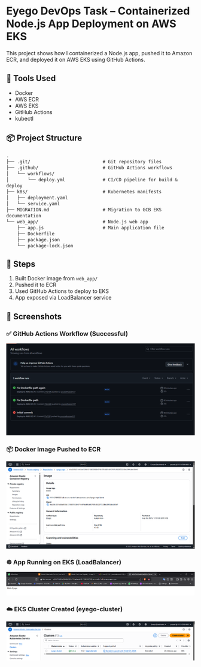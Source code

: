 # Eyego DevOps Task – Containerized Node.js App Deployment on AWS EKS

This project shows how I containerized a Node.js app, pushed it to Amazon ECR, and deployed it on AWS EKS using GitHub Actions.

## 🔧 Tools Used
* Docker
* AWS ECR
* AWS EKS
* GitHub Actions
* kubectl

## 📦 Project Structure
```
.
├── .git/                           # Git repository files
├── .github/                        # GitHub Actions workflows
│   └── workflows/
│       └── deploy.yml              # CI/CD pipeline for build & deploy
├── k8s/                            # Kubernetes manifests
│   ├── deployment.yaml
│   └── service.yaml
├── MIGRATION.md                    # Migration to GCB EKS documentation 
└── web_app/                        # Node.js web app
    ├── app.js                      # Main application file
    ├── Dockerfile
    ├── package.json
    └── package-lock.json
```

## 🚀 Steps
1.  Built Docker image from `web_app/`
2.  Pushed it to ECR
3.  Used GitHub Actions to deploy to EKS
4.  App exposed via LoadBalancer service

## 📸 Screenshots

### ✅ GitHub Actions Workflow (Successful)
![GitHub Actions Successful Workflow](images/github-actions-success.png)

### 📦 Docker Image Pushed to ECR
![ECR Image Pushed](images/ecr-image-pushed.png)

### ☸️ App Running on EKS (LoadBalancer)
![LoadBalancer Service](images/exposed%20via%20LoadBalancer%20service.png)

### ☁️ EKS Cluster Created (eyego-cluster)
![EKS Cluster](images/eyego-cluster.png)
